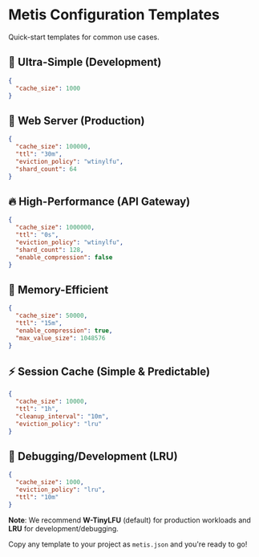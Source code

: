 # Metis Configuration Templates

Quick-start templates for common use cases.

## 🚀 **Ultra-Simple (Development)**
```json
{
  "cache_size": 1000
}
```

## 🏃 **Web Server (Production)**
```json
{
  "cache_size": 100000,
  "ttl": "30m",
  "eviction_policy": "wtinylfu",
  "shard_count": 64
}
```

## 🔥 **High-Performance (API Gateway)**
```json
{
  "cache_size": 1000000,
  "ttl": "0s",
  "eviction_policy": "wtinylfu",
  "shard_count": 128,
  "enable_compression": false
}
```

## 💾 **Memory-Efficient**
```json
{
  "cache_size": 50000,
  "ttl": "15m",
  "enable_compression": true,
  "max_value_size": 1048576
}
```

## ⚡ **Session Cache (Simple & Predictable)**
```json
{
  "cache_size": 10000,
  "ttl": "1h",
  "cleanup_interval": "10m",
  "eviction_policy": "lru"
}
```

## 🎯 **Debugging/Development (LRU)**
```json
{
  "cache_size": 1000,
  "eviction_policy": "lru",
  "ttl": "10m"
}
```

**Note**: We recommend **W-TinyLFU** (default) for production workloads and **LRU** for development/debugging.

Copy any template to your project as `metis.json` and you're ready to go!
